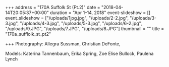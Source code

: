 +++
address = "170A Suffolk St (Pt.2)"
date = "2018-04-14T20:05:37+00:00"
duration = "Apr 1–14, 2018"
event-slideshow = []
event_slideshow = ["/uploads/1jpg.jpg", "/uploads/2-2.jpg", "/uploads/3-3.jpg", "/uploads/4-3.jpg", "/uploads/5-3.jpg", "/uploads/6-2.jpg", "/uploads/9.JPG", "/uploads/7.JPG", "/uploads/8.JPG"]
thumbnail = ""
title = "170a_sufflolk_st_pt2"

+++
Photography: Allegra Sussman, Christian DeFonte,

Models: Katerina Tannenbaum, Erika Spring, Zoe Elise Bullock, Paulena Lynch